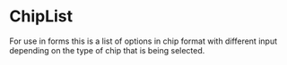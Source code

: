 # ChipList

For use in forms this is a list of options in chip format with different input depending on the type of chip that is being selected.

